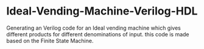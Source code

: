 # Ideal-Vending-Machine-Verilog-HDL
Generating an Verilog code for an Ideal vending machine which gives different products for different denominations of input. this code is made based on the Finite State Machine.
